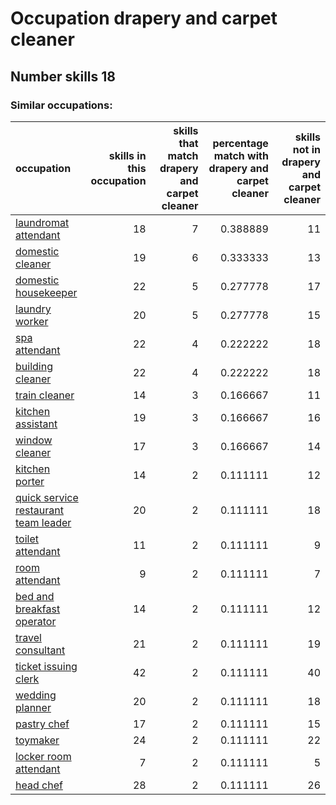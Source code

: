 # Occupation drapery and carpet cleaner
## Number skills 18
### Similar occupations:
| occupation                                                                      |   skills in this occupation |   skills that match drapery and carpet cleaner |   percentage match with drapery and carpet cleaner |   skills not in drapery and carpet cleaner |
|:--------------------------------------------------------------------------------|----------------------------:|-----------------------------------------------:|---------------------------------------------------:|-------------------------------------------:|
| [laundromat attendant](laundromat_attendant.md)                                 |                          18 |                                              7 |                                           0.388889 |                                         11 |
| [domestic cleaner](domestic_cleaner.md)                                         |                          19 |                                              6 |                                           0.333333 |                                         13 |
| [domestic housekeeper](domestic_housekeeper.md)                                 |                          22 |                                              5 |                                           0.277778 |                                         17 |
| [laundry worker](laundry_worker.md)                                             |                          20 |                                              5 |                                           0.277778 |                                         15 |
| [spa attendant](spa_attendant.md)                                               |                          22 |                                              4 |                                           0.222222 |                                         18 |
| [building cleaner](building_cleaner.md)                                         |                          22 |                                              4 |                                           0.222222 |                                         18 |
| [train cleaner](train_cleaner.md)                                               |                          14 |                                              3 |                                           0.166667 |                                         11 |
| [kitchen assistant](kitchen_assistant.md)                                       |                          19 |                                              3 |                                           0.166667 |                                         16 |
| [window cleaner](window_cleaner.md)                                             |                          17 |                                              3 |                                           0.166667 |                                         14 |
| [kitchen porter](kitchen_porter.md)                                             |                          14 |                                              2 |                                           0.111111 |                                         12 |
| [quick service restaurant team leader](quick_service_restaurant_team_leader.md) |                          20 |                                              2 |                                           0.111111 |                                         18 |
| [toilet attendant](toilet_attendant.md)                                         |                          11 |                                              2 |                                           0.111111 |                                          9 |
| [room attendant](room_attendant.md)                                             |                           9 |                                              2 |                                           0.111111 |                                          7 |
| [bed and breakfast operator](bed_and_breakfast_operator.md)                     |                          14 |                                              2 |                                           0.111111 |                                         12 |
| [travel consultant](travel_consultant.md)                                       |                          21 |                                              2 |                                           0.111111 |                                         19 |
| [ticket issuing clerk](ticket_issuing_clerk.md)                                 |                          42 |                                              2 |                                           0.111111 |                                         40 |
| [wedding planner](wedding_planner.md)                                           |                          20 |                                              2 |                                           0.111111 |                                         18 |
| [pastry chef](pastry_chef.md)                                                   |                          17 |                                              2 |                                           0.111111 |                                         15 |
| [toymaker](toymaker.md)                                                         |                          24 |                                              2 |                                           0.111111 |                                         22 |
| [locker room attendant](locker_room_attendant.md)                               |                           7 |                                              2 |                                           0.111111 |                                          5 |
| [head chef](head_chef.md)                                                       |                          28 |                                              2 |                                           0.111111 |                                         26 |

